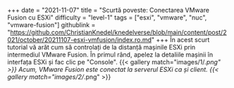 +++
date = "2021-11-07"
title = "Scurtă poveste: Conectarea VMware Fusion cu ESXi"
difficulty = "level-1"
tags = ["esxi", "vmware", "nuc", "vmware-fusion"]
githublink = "https://github.com/ChristianKnedel/knedelverse/blob/main/content/post/2021/october/20211107-esxi-vmfusion/index.ro.md"
+++
În acest scurt tutorial vă arăt cum să controlați de la distanță mașinile ESXi prin intermediul VMware Fusion. În primul rând, apelez la detaliile mașinii în interfața ESXi și fac clic pe "Console".
{{< gallery match="images/1/*.png" >}}
Acum, VMware Fusion este conectat la serverul ESXi ca și client.
{{< gallery match="images/2/*.png" >}}
